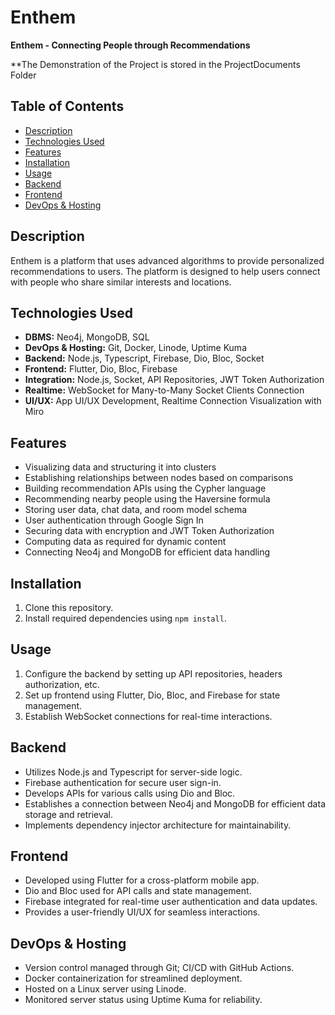 # Enthem

**Enthem - Connecting People through Recommendations**

**The Demonstration of the Project is stored in the ProjectDocuments Folder

## Table of Contents

- [Description](#description)
- [Technologies Used](#technologies-used)
- [Features](#features)
- [Installation](#installation)
- [Usage](#usage)
- [Backend](#backend)
- [Frontend](#frontend)
- [DevOps & Hosting](#devops--hosting)

## Description

Enthem is a platform that uses advanced algorithms to provide personalized recommendations to users. The platform is designed to help users connect with people who share similar interests and locations.

## Technologies Used

- **DBMS:** Neo4j, MongoDB, SQL
- **DevOps & Hosting:** Git, Docker, Linode, Uptime Kuma
- **Backend:** Node.js, Typescript, Firebase, Dio, Bloc, Socket
- **Frontend:** Flutter, Dio, Bloc, Firebase
- **Integration:** Node.js, Socket, API Repositories, JWT Token Authorization
- **Realtime:** WebSocket for Many-to-Many Socket Clients Connection
- **UI/UX:** App UI/UX Development, Realtime Connection Visualization with Miro

## Features

- Visualizing data and structuring it into clusters
- Establishing relationships between nodes based on comparisons
- Building recommendation APIs using the Cypher language
- Recommending nearby people using the Haversine formula
- Storing user data, chat data, and room model schema
- User authentication through Google Sign In
- Securing data with encryption and JWT Token Authorization
- Computing data as required for dynamic content
- Connecting Neo4j and MongoDB for efficient data handling

## Installation

1. Clone this repository.
2. Install required dependencies using `npm install`.

## Usage

1. Configure the backend by setting up API repositories, headers authorization, etc.
2. Set up frontend using Flutter, Dio, Bloc, and Firebase for state management.
3. Establish WebSocket connections for real-time interactions.

## Backend

- Utilizes Node.js and Typescript for server-side logic.
- Firebase authentication for secure user sign-in.
- Develops APIs for various calls using Dio and Bloc.
- Establishes a connection between Neo4j and MongoDB for efficient data storage and retrieval.
- Implements dependency injector architecture for maintainability.

## Frontend

- Developed using Flutter for a cross-platform mobile app.
- Dio and Bloc used for API calls and state management.
- Firebase integrated for real-time user authentication and data updates.
- Provides a user-friendly UI/UX for seamless interactions.

## DevOps & Hosting

- Version control managed through Git; CI/CD with GitHub Actions.
- Docker containerization for streamlined deployment.
- Hosted on a Linux server using Linode.
- Monitored server status using Uptime Kuma for reliability.

